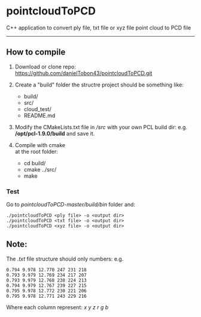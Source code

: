 # pointcloudToPCD
C++ application to convert ply file, txt file or xyz file point cloud to PCD file

-------------------
## How to compile
1. Download or clone repo: https://github.com/danielTobon43/pointcloudToPCD.git 
2. Create a "build" folder
the structre project should be something like:

	- build/
	- src/
	- cloud_test/
	- README.md
	
3. Modify the CMakeLists.txt file in */src* with your own PCL build dir: e.g. **/opt/pcl-1.9.0/build** and save it.	
4. Compile with cmake <br/>
at the root folder:

	- cd build/  
	- cmake ../src/
  	- make
       
        	 
### Test
Go to *pointcloudToPCD-master/build/bin* folder and:

    ./pointcloudToPCD <ply file> -o <output dir>
    ./pointcloudToPCD <txt file> -o <output dir>
    ./pointcloudToPCD <xyz file> -o <output dir>
    
    
 ## Note:
 The *.txt* file structure should only numbers: e.g.
 
	0.794 9.978 12.770 247 231 218
	0.793 9.979 12.769 234 217 207
	0.793 9.979 12.768 238 224 213
	0.794 9.979 12.767 239 227 215
	0.795 9.978 12.772 230 221 206
	0.795 9.978 12.771 243 229 216
	
Where each column represent: *x y z r g b*
 
 
 	

